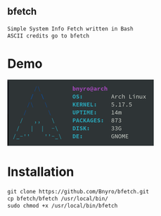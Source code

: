 ## bfetch

```
Simple System Info Fetch written in Bash
ASCII credits go to bfetch
```
# Demo

![demo](demo.png)


# Installation

```
git clone https://github.com/Bnyro/bfetch.git
cp bfetch/bfetch /usr/local/bin/
sudo chmod +x /usr/local/bin/bfetch
```
